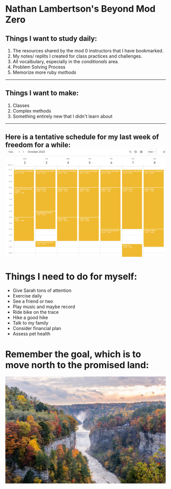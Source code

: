 # Nathan Lambertson's Beyond Mod Zero
## Things I want to study daily:
1. The resources shared by the mod 0 instructors that I have bookmarked.
2. My notes/ replits I created for class practices and challenges.
3. All vocalbulary, especially in the *conditionals* area.
4. Problem Solving Process
5. Memorize more ruby *methods*
---
## Things I want to make:
1. Classes
2. Complex methods
3. Something entirely new that I didn't learn about
---
Here is a tentative schedule for my last week of freedom for a while:
![Alt text](<Screenshot 2023-09-26 at 11.13.43.png>)
---
# Things I need to do for myself:
- Give Sarah tons of attention
- Exercise daily
- See a friend or two
- Play music and maybe record
- Ride bike on the trace
- Hike a good hike
- Talk to my family
- Consider financial plan
- Assess pet health

# Remember the goal, which is to move north to the promised land:
![Alt text](99ed2f0d-9b5f-49d4-aed4-9062cff862e4.jpg)